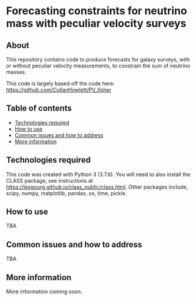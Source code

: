 # Forecasting constraints for neutrino mass with peculiar velocity surveys

## About
This repository contains code to produce forecasts for galaxy surveys, with or without peculiar velocity measurements, to constrain the sum of neutrino masses.

This code is largely based off the code here: https://github.com/CullanHowlett/PV_fisher

## Table of contents

* [Technologies required](#Technologies-required)
* [How to use](#How-to-use)
* [Common issues and how to address](##Common-issues-and-how-to-address)
* [More information](#More-information)

## Technologies required

This code was created with Python 3 (3.7.6). You will need to also install the CLASS package, see instructions at https://lesgourg.github.io/class_public/class.html.
Other packages include, scipy, numpy, matplotlib, pandas, os, time, pickle.

## How to use 

TBA

## Common issues and how to address

TBA

## More information

More information coming soon.
